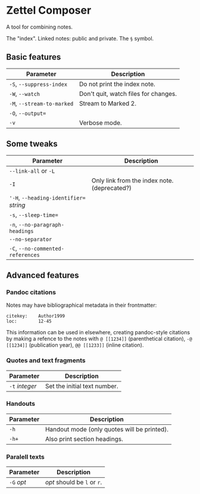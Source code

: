 # Zettel Composer

A tool for combining notes.

The "index". Linked notes: public and private. The `§` symbol. 

## Basic features

| Parameter                  | Description                          |
| ----------                 | ----------                           |
| `-S`, `--suppress-index`        | Do not print the index note.         |
| `-W`, `--watch`            | Don't quit, watch files for changes. |
| `-M`, `--stream-to-marked` | Stream to Marked 2.                  |
| `-O`, `--output=`          |                                      |
| `-v`                       | Verbose mode.                        |


## Some tweaks

| Parameter                               | Description                                  |
| ----------                              | ----------                                   |
| `--link-all` or `-L`                    |                                              |
| `-I`                                    | Only link from the index note. (deprecated?) |
| `'-H`, `--heading-identifier=` *string* |                                              |
| `-s`, `--sleep-time=`                   |                                              |
| `-n`, `--no-paragraph-headings`         |                                              |
| `--no-separator`                        |                                              |
| `-C`, `--no-commented-references`       |                                              |


## Advanced features

### Pandoc citations ###

Notes may have bibliographical metadata in their frontmatter:

```
citekey:	Author1999
loc:		12-45
```

This information can be used in elsewhere, creating  pandoc-style citations by making a refence to the notes with `@ [[1234]]` (parenthetical citation), `-@ [[1234]]` (publication year), `@@ [[1233]]` (inline citation).


### Quotes and text fragments ###

| Parameter      | Description                  |
| ----------     | ----------                   |
| `-t` *integer* | Set the initial text number. |



### Handouts ###

| Parameter | Description                                 |
| --------- | ----------                                  |
| `-h`      | Handout mode (only quotes will be printed). |
| `-h+`     | Also print section headings.                |


### Paralell texts ###

| Parameter  | Description                  |
| ---------  | ----------                   |
| `-G` *opt* | *opt* should be `l` or  `r`. |

